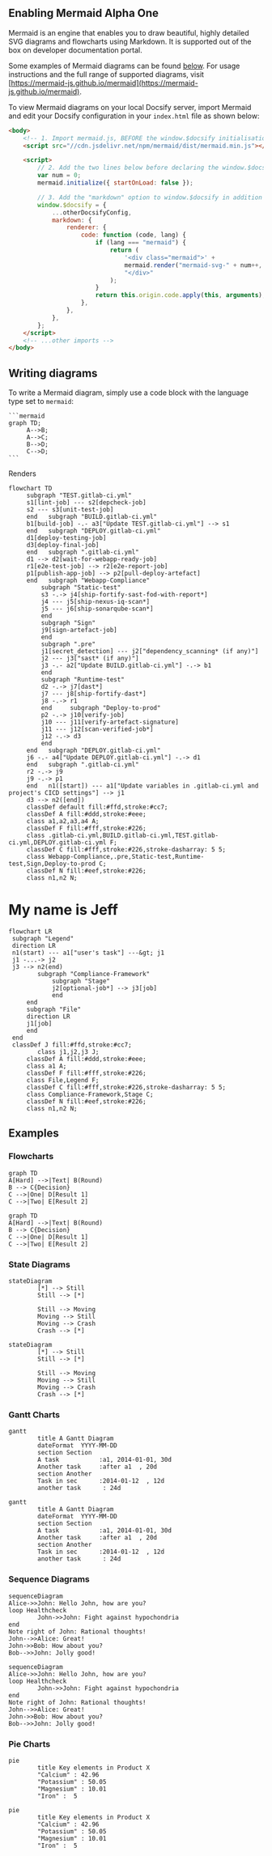 ## Enabling Mermaid Alpha One

Mermaid is an engine that enables you to draw beautiful, highly detailed SVG diagrams and flowcharts
using Markdown. It is supported out of the box on developer documentation portal.

Some examples of Mermaid diagrams can be found [below](#examples). For usage instructions
and the full range of supported diagrams,
visit [https://mermaid-js.github.io/mermaid](https://mermaid-js.github.io/mermaid).

To view Mermaid diagrams on your local Docsify server, import Mermaid
and edit your Docsify
configuration in your `index.html` file as shown below:

```html
<body>
	<!-- 1. Import mermaid.js, BEFORE the window.$docsify initialisation -->
	<script src="//cdn.jsdelivr.net/npm/mermaid/dist/mermaid.min.js"></script>

	<script>
		// 2. Add the two lines below before declaring the window.$docsify object:
		var num = 0;
		mermaid.initialize({ startOnLoad: false });

		// 3. Add the "markdown" option to window.$docsify in addition to the other config
		window.$docsify = {
			...otherDocsifyConfig,
			markdown: {
				renderer: {
					code: function (code, lang) {
						if (lang === "mermaid") {
							return (
								'<div class="mermaid">' +
								mermaid.render("mermaid-svg-" + num++, code) +
								"</div>"
							);
						}
						return this.origin.code.apply(this, arguments);
					},
				},
			},
		};
	</script>
	<!-- ...other imports -->
</body>
```

## Writing diagrams

To write a Mermaid diagram, simply use a code block with the language type set to `mermaid`:

````
```mermaid
graph TD;
	 A-->B;
	 A-->C;
	 B-->D;
	 C-->D;
```
````

Renders

```mermaid
flowchart TD
	 subgraph "TEST.gitlab-ci.yml"
	 s1[lint-job] --- s2[depcheck-job]
	 s2 --- s3[unit-test-job]
	 end   subgraph "BUILD.gitlab-ci.yml"
	 b1[build-job] -.- a3["Update TEST.gitlab-ci.yml"] --> s1
	 end   subgraph "DEPLOY.gitlab-ci.yml"
	 d1[deploy-testing-job]
	 d3[deploy-final-job]
	 end   subgraph ".gitlab-ci.yml"
	 d1 --> d2[wait-for-webapp-ready-job]
	 r1[e2e-test-job] --> r2[e2e-report-job]
	 p1[publish-app-job] --> p2[pull-deploy-artefact]
	 end   subgraph "Webapp-Compliance"
		 subgraph "Static-test"
		 s3 -.-> j4[ship-fortify-sast-fod-with-report*]
		 j4 --- j5[ship-nexus-iq-scan*]
		 j5 --- j6[ship-sonarqube-scan*]
		 end
		 subgraph "Sign"
		 j9[sign-artefact-job]
		 end
		 subgraph ".pre"
		 j1[secret_detection] --- j2["dependency_scanning* (if any)"]
		 j2 --- j3["sast* (if any)"]
		 j3 -.- a2["Update BUILD.gitlab-ci.yml"] -.-> b1
		 end
		 subgraph "Runtime-test"
		 d2 -.-> j7[dast*]
		 j7 --- j8[ship-fortify-dast*]
		 j8 -.-> r1
		 end     subgraph "Deploy-to-prod"
		 p2 -.-> j10[verify-job]
		 j10 --- j11[verify-artefact-signature]
		 j11 --- j12[scan-verified-job*]
		 j12 -.-> d3
		 end
	 end   subgraph "DEPLOY.gitlab-ci.yml"
	 j6 -.- a4["Update DEPLOY.gitlab-ci.yml"] -.-> d1
	 end   subgraph ".gitlab-ci.yml"
	 r2 -.-> j9
	 j9 -.-> p1
	 end   n1([start]) --- a1["Update variables in .gitlab-ci.yml and project's CICD settings"] --> j1
	 d3 --> n2([end])
	 classDef default fill:#ffd,stroke:#cc7;
	 classDef A fill:#ddd,stroke:#eee;
	 class a1,a2,a3,a4 A;
	 classDef F fill:#fff,stroke:#226;
	 class .gitlab-ci.yml,BUILD.gitlab-ci.yml,TEST.gitlab-ci.yml,DEPLOY.gitlab-ci.yml F;
	 classDef C fill:#fff,stroke:#226,stroke-dasharray: 5 5;
	 class Webapp-Compliance,.pre,Static-test,Runtime-test,Sign,Deploy-to-prod C;
	 classDef N fill:#eef,stroke:#226;
	 class n1,n2 N;
```

# My name is Jeff

```mermaid
flowchart LR
 subgraph "Legend"
 direction LR
 n1(start) --- a1["user's task"] ---&gt; j1
 j1 -...-> j2
 j3 --> n2(end)
		subgraph "Compliance-Framework"
			subgraph "Stage"
			j2[optional-job*] --> j3[job]
			end
	 end
	 subgraph "File"
	 direction LR
	 j1[job]
	 end
 end
 classDef J fill:#ffd,stroke:#cc7;
		class j1,j2,j3 J;
	 classDef A fill:#ddd,stroke:#eee;
	 class a1 A;
	 classDef F fill:#fff,stroke:#226;
	 class File,Legend F;
	 classDef C fill:#fff,stroke:#226,stroke-dasharray: 5 5;
	 class Compliance-Framework,Stage C;
	 classDef N fill:#eef,stroke:#226;
	 class n1,n2 N;
```

## Examples

### Flowcharts

```
graph TD
A[Hard] -->|Text| B(Round)
B --> C{Decision}
C -->|One| D[Result 1]
C -->|Two| E[Result 2]
```

```mermaid
graph TD
A[Hard] -->|Text| B(Round)
B --> C{Decision}
C -->|One| D[Result 1]
C -->|Two| E[Result 2]
```

### State Diagrams

```
stateDiagram
		[*] --> Still
		Still --> [*]

		Still --> Moving
		Moving --> Still
		Moving --> Crash
		Crash --> [*]
```

```mermaid
stateDiagram
		[*] --> Still
		Still --> [*]

		Still --> Moving
		Moving --> Still
		Moving --> Crash
		Crash --> [*]
```

### Gantt Charts

```
gantt
		title A Gantt Diagram
		dateFormat  YYYY-MM-DD
		section Section
		A task           :a1, 2014-01-01, 30d
		Another task     :after a1  , 20d
		section Another
		Task in sec      :2014-01-12  , 12d
		another task      : 24d
```

```mermaid
gantt
		title A Gantt Diagram
		dateFormat  YYYY-MM-DD
		section Section
		A task           :a1, 2014-01-01, 30d
		Another task     :after a1  , 20d
		section Another
		Task in sec      :2014-01-12  , 12d
		another task      : 24d
```

### Sequence Diagrams

```
sequenceDiagram
Alice->>John: Hello John, how are you?
loop Healthcheck
		John->>John: Fight against hypochondria
end
Note right of John: Rational thoughts!
John-->>Alice: Great!
John->>Bob: How about you?
Bob-->>John: Jolly good!
```

```mermaid
sequenceDiagram
Alice->>John: Hello John, how are you?
loop Healthcheck
		John->>John: Fight against hypochondria
end
Note right of John: Rational thoughts!
John-->>Alice: Great!
John->>Bob: How about you?
Bob-->>John: Jolly good!
```

### Pie Charts

```
pie
		title Key elements in Product X
		"Calcium" : 42.96
		"Potassium" : 50.05
		"Magnesium" : 10.01
		"Iron" :  5
```

```mermaid
pie
		title Key elements in Product X
		"Calcium" : 42.96
		"Potassium" : 50.05
		"Magnesium" : 10.01
		"Iron" :  5
```
